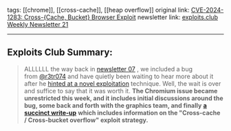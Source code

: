 tags:  [[chrome]],  [[cross-cache]], [[heap overflow]]
original link: [CVE-2024-1283: Cross-{Cache, Bucket} Browser Exploit](https://twitter.com/r3tr074/status/1790112906664677740?ref=blog.exploits.club) 
newsletter link: [exploits.club Weekly Newsletter 21](https://blog.exploits.club/exploits-club-weekly-newsletter-21/)

---
## Exploits Club Summary:
> ALLLLLL the way back in [newsletter 07](https://blog.exploits.club/exploits-club-weekly-newsletter-07/) , we included a bug from [@r3tr074](https://twitter.com/r3tr074?ref=blog.exploits.club) and have quietly been waiting to hear more about it after he [hinted at a novel exploitation](https://x.com/r3tr074/status/1755204029553029427?ref=blog.exploits.club) technique. Well, the wait is over and suffice to say that it was worth it. **The Chromium issue became unrestricted this week, and it includes initial discussions around the bug, some back and forth with the graphics team, and finally** [**a succinct write-up**](https://issues.chromium.org/issues/41494860?ref=blog.exploits.club#comment52) **which includes information on the "Cross-cache / Cross-bucket overflow" exploit strategy.** 